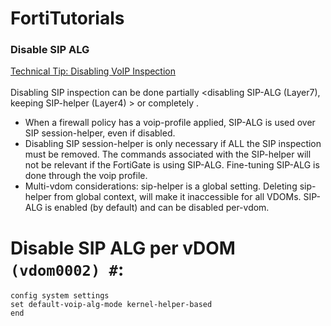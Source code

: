 # FortiTutorials
### Disable SIP ALG
[Technical Tip: Disabling VoIP Inspection](https://community.fortinet.com/t5/FortiGate/Technical-Tip-Disabling-VoIP-Inspection/ta-p/194131)<br><br>
Disabling SIP inspection can be done partially <disabling SIP-ALG (Layer7), keeping SIP-helper (Layer4) > or completely <disabling both>.
- When a firewall policy has a voip-profile applied, SIP-ALG is used over SIP session-helper, even if disabled.
- Disabling SIP session-helper is only necessary if ALL the SIP inspection must be removed.
The commands associated with the SIP-helper will not be relevant if the FortiGate is using SIP-ALG. Fine-tuning SIP-ALG is done through the voip profile.
- Multi-vdom considerations: sip-helper is a global setting. Deleting sip-helper from global context, will make it inaccessible for all VDOMs. SIP-ALG is enabled (by default) and can be disabled per-vdom.
# Disable SIP ALG per vDOM `(vdom0002) #`:
```
config system settings
set default-voip-alg-mode kernel-helper-based
end
``` 
